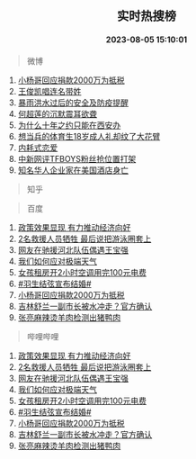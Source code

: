 <div align="center"><h2>实时热搜榜</h2><h4>2023-08-05 15:10:01</h4></div>

> 微博  

1. [小杨哥回应捐款2000万为抵税](https://s.weibo.com/weibo?q=%23%E5%B0%8F%E6%9D%A8%E5%93%A5%E5%9B%9E%E5%BA%94%E6%8D%90%E6%AC%BE2000%E4%B8%87%E4%B8%BA%E6%8A%B5%E7%A8%8E%23&t=31&band_rank=1&Refer=top)<br />
2. [王俊凯唱连名带姓](https://s.weibo.com/weibo?q=%E7%8E%8B%E4%BF%8A%E5%87%AF%E5%94%B1%E8%BF%9E%E5%90%8D%E5%B8%A6%E5%A7%93&t=31&band_rank=2&Refer=top)<br />
3. [暴雨洪水过后的安全及防疫提醒](https://s.weibo.com/weibo?q=%23%E6%9A%B4%E9%9B%A8%E6%B4%AA%E6%B0%B4%E8%BF%87%E5%90%8E%E7%9A%84%E5%AE%89%E5%85%A8%E5%8F%8A%E9%98%B2%E7%96%AB%E6%8F%90%E9%86%92%23&t=31&band_rank=3&Refer=top)<br />
4. [何超莲的沉默震耳欲聋](https://s.weibo.com/weibo?q=%23%E4%BD%95%E8%B6%85%E8%8E%B2%E7%9A%84%E6%B2%89%E9%BB%98%E9%9C%87%E8%80%B3%E6%AC%B2%E8%81%8B%23&t=31&band_rank=4&Refer=top)<br />
5. [为什么十年之约只能在西安办](https://s.weibo.com/weibo?q=%23%E4%B8%BA%E4%BB%80%E4%B9%88%E5%8D%81%E5%B9%B4%E4%B9%8B%E7%BA%A6%E5%8F%AA%E8%83%BD%E5%9C%A8%E8%A5%BF%E5%AE%89%E5%8A%9E%23&t=31&band_rank=5&Refer=top)<br />
6. [想当兵的体育生18岁成人礼却纹了大花臂](https://s.weibo.com/weibo?q=%23%E6%83%B3%E5%BD%93%E5%85%B5%E7%9A%84%E4%BD%93%E8%82%B2%E7%94%9F18%E5%B2%81%E6%88%90%E4%BA%BA%E7%A4%BC%E5%8D%B4%E7%BA%B9%E4%BA%86%E5%A4%A7%E8%8A%B1%E8%87%82%23&t=31&band_rank=6&Refer=top)<br />
7. [内耗式恋爱](https://s.weibo.com/weibo?q=%E5%86%85%E8%80%97%E5%BC%8F%E6%81%8B%E7%88%B1&t=31&band_rank=7&Refer=top)<br />
8. [中新网评TFBOYS粉丝抢位置打架](https://s.weibo.com/weibo?q=%23%E4%B8%AD%E6%96%B0%E7%BD%91%E8%AF%84TFBOYS%E7%B2%89%E4%B8%9D%E6%8A%A2%E4%BD%8D%E7%BD%AE%E6%89%93%E6%9E%B6%23&t=31&band_rank=8&Refer=top)<br />
9. [知名华人企业家在美国酒店身亡](https://s.weibo.com/weibo?q=%23%E7%9F%A5%E5%90%8D%E5%8D%8E%E4%BA%BA%E4%BC%81%E4%B8%9A%E5%AE%B6%E5%9C%A8%E7%BE%8E%E5%9B%BD%E9%85%92%E5%BA%97%E8%BA%AB%E4%BA%A1%23&t=31&band_rank=9&Refer=top)<br />

> 知乎  


> 百度  

1. [政策效果显现 有力推动经济向好](https://www.baidu.com/s?wd=%E6%94%BF%E7%AD%96%E6%95%88%E6%9E%9C%E6%98%BE%E7%8E%B0+%E6%9C%89%E5%8A%9B%E6%8E%A8%E5%8A%A8%E7%BB%8F%E6%B5%8E%E5%90%91%E5%A5%BD&sa=fyb_news&rsv_dl=fyb_news)<br />
2. [2名救援人员牺牲 最后说把游泳圈套上](https://www.baidu.com/s?wd=2%E5%90%8D%E6%95%91%E6%8F%B4%E4%BA%BA%E5%91%98%E7%89%BA%E7%89%B2+%E6%9C%80%E5%90%8E%E8%AF%B4%E6%8A%8A%E6%B8%B8%E6%B3%B3%E5%9C%88%E5%A5%97%E4%B8%8A&sa=fyb_news&rsv_dl=fyb_news)<br />
3. [网友在驰援河北队伍偶遇王宝强](https://www.baidu.com/s?wd=%E7%BD%91%E5%8F%8B%E5%9C%A8%E9%A9%B0%E6%8F%B4%E6%B2%B3%E5%8C%97%E9%98%9F%E4%BC%8D%E5%81%B6%E9%81%87%E7%8E%8B%E5%AE%9D%E5%BC%BA&sa=fyb_news&rsv_dl=fyb_news)<br />
4. [我们如何应对极端天气](https://www.baidu.com/s?wd=%E6%88%91%E4%BB%AC%E5%A6%82%E4%BD%95%E5%BA%94%E5%AF%B9%E6%9E%81%E7%AB%AF%E5%A4%A9%E6%B0%94&sa=fyb_news&rsv_dl=fyb_news)<br />
5. [女孩租房开2小时空调用完100元电费](https://www.baidu.com/s?wd=%E5%A5%B3%E5%AD%A9%E7%A7%9F%E6%88%BF%E5%BC%802%E5%B0%8F%E6%97%B6%E7%A9%BA%E8%B0%83%E7%94%A8%E5%AE%8C100%E5%85%83%E7%94%B5%E8%B4%B9&sa=fyb_news&rsv_dl=fyb_news)<br />
6. [#羽生结弦宣布结婚#](https://www.baidu.com/s?wd=%23%E7%BE%BD%E7%94%9F%E7%BB%93%E5%BC%A6%E5%AE%A3%E5%B8%83%E7%BB%93%E5%A9%9A%23&sa=fyb_news&rsv_dl=fyb_news)<br />
7. [小杨哥回应捐款2000万为抵税](https://www.baidu.com/s?wd=%E5%B0%8F%E6%9D%A8%E5%93%A5%E5%9B%9E%E5%BA%94%E6%8D%90%E6%AC%BE2000%E4%B8%87%E4%B8%BA%E6%8A%B5%E7%A8%8E&sa=fyb_news&rsv_dl=fyb_news)<br />
8. [吉林舒兰一副市长被水冲走？官方确认](https://www.baidu.com/s?wd=%E5%90%89%E6%9E%97%E8%88%92%E5%85%B0%E4%B8%80%E5%89%AF%E5%B8%82%E9%95%BF%E8%A2%AB%E6%B0%B4%E5%86%B2%E8%B5%B0%EF%BC%9F%E5%AE%98%E6%96%B9%E7%A1%AE%E8%AE%A4&sa=fyb_news&rsv_dl=fyb_news)<br />
9. [张亮麻辣烫羊肉检测出猪鸭肉](https://www.baidu.com/s?wd=%E5%BC%A0%E4%BA%AE%E9%BA%BB%E8%BE%A3%E7%83%AB%E7%BE%8A%E8%82%89%E6%A3%80%E6%B5%8B%E5%87%BA%E7%8C%AA%E9%B8%AD%E8%82%89&sa=fyb_news&rsv_dl=fyb_news)<br />

> 哔哩哔哩  

1. [政策效果显现 有力推动经济向好](https://www.baidu.com/s?wd=%E6%94%BF%E7%AD%96%E6%95%88%E6%9E%9C%E6%98%BE%E7%8E%B0+%E6%9C%89%E5%8A%9B%E6%8E%A8%E5%8A%A8%E7%BB%8F%E6%B5%8E%E5%90%91%E5%A5%BD&sa=fyb_news&rsv_dl=fyb_news)<br />
2. [2名救援人员牺牲 最后说把游泳圈套上](https://www.baidu.com/s?wd=2%E5%90%8D%E6%95%91%E6%8F%B4%E4%BA%BA%E5%91%98%E7%89%BA%E7%89%B2+%E6%9C%80%E5%90%8E%E8%AF%B4%E6%8A%8A%E6%B8%B8%E6%B3%B3%E5%9C%88%E5%A5%97%E4%B8%8A&sa=fyb_news&rsv_dl=fyb_news)<br />
3. [网友在驰援河北队伍偶遇王宝强](https://www.baidu.com/s?wd=%E7%BD%91%E5%8F%8B%E5%9C%A8%E9%A9%B0%E6%8F%B4%E6%B2%B3%E5%8C%97%E9%98%9F%E4%BC%8D%E5%81%B6%E9%81%87%E7%8E%8B%E5%AE%9D%E5%BC%BA&sa=fyb_news&rsv_dl=fyb_news)<br />
4. [我们如何应对极端天气](https://www.baidu.com/s?wd=%E6%88%91%E4%BB%AC%E5%A6%82%E4%BD%95%E5%BA%94%E5%AF%B9%E6%9E%81%E7%AB%AF%E5%A4%A9%E6%B0%94&sa=fyb_news&rsv_dl=fyb_news)<br />
5. [女孩租房开2小时空调用完100元电费](https://www.baidu.com/s?wd=%E5%A5%B3%E5%AD%A9%E7%A7%9F%E6%88%BF%E5%BC%802%E5%B0%8F%E6%97%B6%E7%A9%BA%E8%B0%83%E7%94%A8%E5%AE%8C100%E5%85%83%E7%94%B5%E8%B4%B9&sa=fyb_news&rsv_dl=fyb_news)<br />
6. [#羽生结弦宣布结婚#](https://www.baidu.com/s?wd=%23%E7%BE%BD%E7%94%9F%E7%BB%93%E5%BC%A6%E5%AE%A3%E5%B8%83%E7%BB%93%E5%A9%9A%23&sa=fyb_news&rsv_dl=fyb_news)<br />
7. [小杨哥回应捐款2000万为抵税](https://www.baidu.com/s?wd=%E5%B0%8F%E6%9D%A8%E5%93%A5%E5%9B%9E%E5%BA%94%E6%8D%90%E6%AC%BE2000%E4%B8%87%E4%B8%BA%E6%8A%B5%E7%A8%8E&sa=fyb_news&rsv_dl=fyb_news)<br />
8. [吉林舒兰一副市长被水冲走？官方确认](https://www.baidu.com/s?wd=%E5%90%89%E6%9E%97%E8%88%92%E5%85%B0%E4%B8%80%E5%89%AF%E5%B8%82%E9%95%BF%E8%A2%AB%E6%B0%B4%E5%86%B2%E8%B5%B0%EF%BC%9F%E5%AE%98%E6%96%B9%E7%A1%AE%E8%AE%A4&sa=fyb_news&rsv_dl=fyb_news)<br />
9. [张亮麻辣烫羊肉检测出猪鸭肉](https://www.baidu.com/s?wd=%E5%BC%A0%E4%BA%AE%E9%BA%BB%E8%BE%A3%E7%83%AB%E7%BE%8A%E8%82%89%E6%A3%80%E6%B5%8B%E5%87%BA%E7%8C%AA%E9%B8%AD%E8%82%89&sa=fyb_news&rsv_dl=fyb_news)<br />
